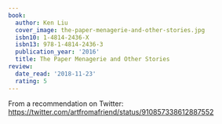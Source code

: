 ```yaml
---
book:
  author: Ken Liu
  cover_image: the-paper-menagerie-and-other-stories.jpg
  isbn10: 1-4814-2436-X
  isbn13: 978-1-4814-2436-3
  publication_year: '2016'
  title: The Paper Menagerie and Other Stories
review:
  date_read: '2018-11-23'
  rating: 5
---
```


From a recommendation on Twitter: https://twitter.com/artfromafriend/status/910857338612887552
